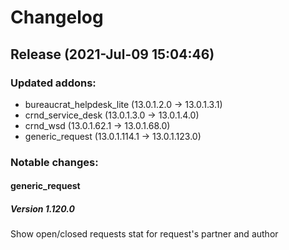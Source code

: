 # Changelog

## Release (2021-Jul-09 15:04:46)

### Updated addons:

- bureaucrat_helpdesk_lite (13.0.1.2.0 -> 13.0.1.3.1)
- crnd_service_desk (13.0.1.3.0 -> 13.0.1.4.0)
- crnd_wsd (13.0.1.62.1 -> 13.0.1.68.0)
- generic_request (13.0.1.114.1 -> 13.0.1.123.0)

### Notable changes:

#### generic_request
##### Version 1.120.0

Show open/closed requests stat for request's partner and author



